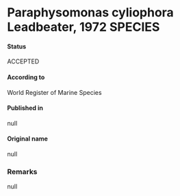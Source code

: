 Paraphysomonas cyliophora Leadbeater, 1972 SPECIES
=======

#### Status
ACCEPTED

#### According to
World Register of Marine Species

#### Published in
null

#### Original name
null

### Remarks
null